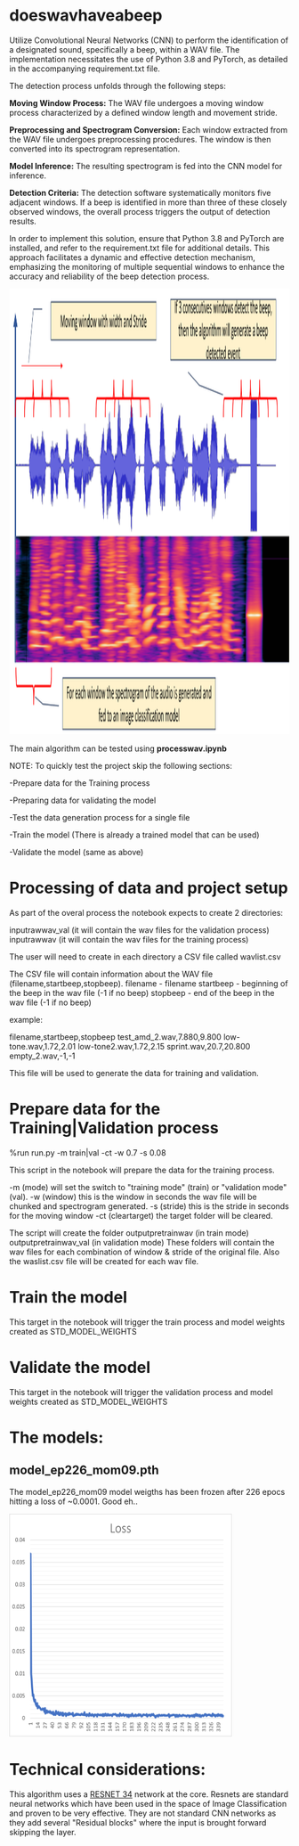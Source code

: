 # doeswavhaveabeep
Utilize Convolutional Neural Networks (CNN) to perform the identification of a designated sound, specifically a beep, within a WAV file. The implementation necessitates the use of Python 3.8 and PyTorch, as detailed in the accompanying requirement.txt file.

The detection process unfolds through the following steps:

**Moving Window Process:**
The WAV file undergoes a moving window process characterized by a defined window length and movement stride.

**Preprocessing and Spectrogram Conversion:**
Each window extracted from the WAV file undergoes preprocessing procedures.
The window is then converted into its spectrogram representation.

**Model Inference:**
The resulting spectrogram is fed into the CNN model for inference.

**Detection Criteria:**
The detection software systematically monitors five adjacent windows.
If a beep is identified in more than three of these closely observed windows, the overall process triggers the output of detection results.

In order to implement this solution, ensure that Python 3.8 and PyTorch are installed, and refer to the requirement.txt file for additional details. This approach facilitates a dynamic and effective detection mechanism, emphasizing the monitoring of multiple sequential windows to enhance the accuracy and reliability of the beep detection process. 


<img src="./images/beepdetect.png" width="800" height="800">

The main algorithm can be tested using **processwav.ipynb**

NOTE:
To quickly test the project skip the following sections:

-Prepare data for the Training process

-Preparing data for validating the model

-Test the data generation process for a single file

-Train the model (There is already a trained model that can be used)

-Validate the model (same as above)



# Processing of data and project setup

As part of the overal process the notebook expects to create 2 directories:

inputrawwav_val  (it will contain the wav files for the validation process)
inputrawwav      (it will contain the wav files for the training process)

The user will need to create in each directory a CSV file called
wavlist.csv

The CSV file will contain information about the WAV file (filename,startbeep,stopbeep).
filename  - filename
startbeep - beginning of the beep in the wav file  (-1 if no beep)
stopbeep  - end of the beep in the wav file (-1 if no beep)

example:

filename,startbeep,stopbeep
test_amd_2.wav,7.880,9.800
low-tone.wav,1.72,2.01
low-tone2.wav,1.72,2.15
sprint.wav,20.7,20.800
empty_2.wav,-1,-1

This file will be used to generate the data for training and validation.

# Prepare data for the Training|Validation process  

%run run.py -m train|val -ct -w 0.7 -s 0.08

This script in the notebook will prepare the data for the training process.

-m (mode)    will set the switch to "training mode" (train) or "validation mode" (val).
-w (window)  this is the window in seconds the wav file will be chunked and spectrogram generated.
-s (stride)  this is the stride in seconds for the moving window
-ct (cleartarget) the target folder will be cleared.

The script will create the folder outputpretrainwav (in train mode) outputpretrainwav_val (in validation mode)
These folders will contain the wav files for each combination of window & stride of the original file. Also the waslist.csv file will be created for each wav file.

# Train the model

This target in the notebook will trigger the train process and model weights created as STD_MODEL_WEIGHTS

# Validate the model

This target in the notebook will trigger the validation process and model weights created as STD_MODEL_WEIGHTS

# The models: 

## model_ep226_mom09.pth

The model_ep226_mom09 model weigths has been frozen after 226 epocs hitting a loss of ~0.0001. Good eh.. 


<img src="./images/loss_model_ep226_mom09.png" width="400" height="400">

# Technical considerations:

This algorithm uses a [RESNET 34](https://en.wikipedia.org/wiki/Residual_neural_network "RESNET") network at the core.
Resnets are standard neural networks which have been used in the space of Image Classification and proven to be very effective.
They are not standard CNN networks as they add several "Residual blocks" where the input is brought forward skipping the layer.













